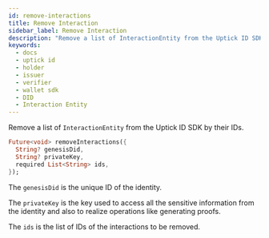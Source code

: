 ```yaml
---
id: remove-interactions
title: Remove Interaction
sidebar_label: Remove Interaction
description: "Remove a list of InteractionEntity from the Uptick ID SDK by their IDs."
keywords:
  - docs
  - uptick id
  - holder
  - issuer
  - verifier
  - wallet sdk
  - DID
  - Interaction Entity
---
```


Remove a list of `InteractionEntity` from the Uptick ID SDK by their IDs.

```dart
Future<void> removeInteractions({
  String? genesisDid,
  String? privateKey,
  required List<String> ids,
});
```

The `genesisDid` is the unique ID of the identity.

The `privateKey` is the key used to access all the sensitive information from the identity and also to realize operations like generating proofs.

The `ids` is the list of IDs of the interactions to be removed.

